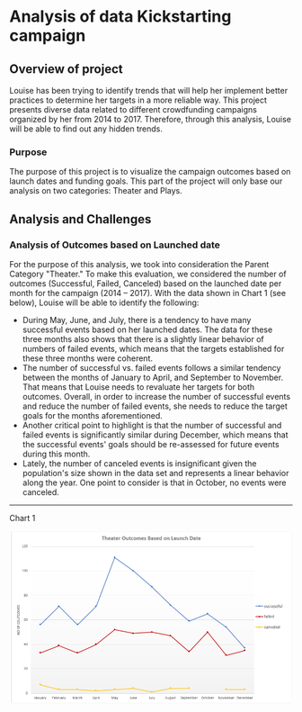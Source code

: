 # Analysis of data Kickstarting campaign 

## Overview of project
Louise has been trying to identify trends that will help her implement better practices to determine her targets in a more reliable way. This project presents diverse data related to different crowdfunding campaigns organized by her from 2014 to 2017.  Therefore, through this analysis, Louise will be able to find out any hidden trends. 

### Purpose
The purpose of this project is to visualize the campaign outcomes based on launch dates and funding goals. This part of the project will only base our analysis on two categories: Theater and Plays. 

## Analysis and Challenges
### Analysis of Outcomes based on Launched date
For the purpose of this analysis, we took into consideration the Parent Category "Theater." To make this evaluation, we considered the number of outcomes (Successful, Failed, Canceled) based on the launched date per month for the campaign (2014 – 2017). 
With the data shown in Chart 1 (see below), Louise will be able to identify the following:
- During May, June, and July, there is a tendency to have many successful events based on her launched dates. The data for these three months also shows that there is a slightly linear behavior of numbers of failed events, which means that the targets established for these three months were coherent.
- The number of successful vs. failed events follows a similar tendency between the months of January to April, and September to November. That means that Louise needs to revaluate her targets for both outcomes. Overall, in order to increase the number of successful events and reduce the number of failed events, she needs to reduce the target goals for the months aforementioned. 
- Another critical point to highlight is that the number of successful and failed events is significantly similar during December, which means that the successful events' goals should be re-assessed for future events during this month.
- Lately, the number of canceled events is insignificant given the population's size shown in the data set and represents a linear behavior along the year. One point to consider is that in October, no events were canceled.
---
Chart 1

![](https://github.com/Marietas/kickstarter-analysis/blob/main/Resources/Theater_Outcomes_vs_Launch.PNG)
